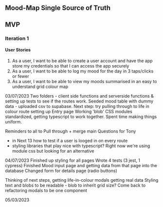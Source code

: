 ## Mood-Map Single Source of Truth

## MVP

### Iteration 1

#### User Stories

1. As a user, I want to be able to create a user account and have the app store my credentials so that I can access the app securely
2. As a user, I want to be able to log my mood for the day in 3 taps/clicks or fewer
3. As a user, I want to be able to view my moods summarised in an easy to understand grid colour map

03/07/2023
Two folders - client side functions and serverside functions & setting up tests to see if the routes work.
Seeded mood table with dummy data - uploaded csv to supabase. Next step: try pulling through to life in colour route
setting up Entry page
Working 'blob' CSS modules standardized, getting typescript to work together. Spent time making things uniform.

Reminders to all to Pull through + merge main
Questions for Tony

- in Next 13 how to test if a user is looged in on every route
- styling libraries that play nice with typescript? Right now we're using module css but looking for an alternative

04/07/2023
Finished up styling for all pages
Wrote 4 tests (3 jest, 1 cypress)
Finished Mood input page and getting data from that page into the database
Changed form for details page (radio buttons)

Thinking of next steps, getting life-in-colour modals getting real data
Styling text and blobs to be readable - blob to inherit grid size?
Come back to refactoring modals to be one component

05/03/2023
